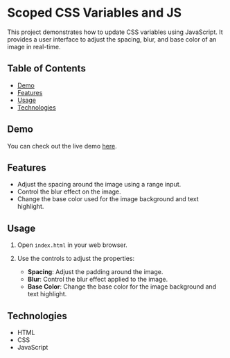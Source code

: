 # Scoped CSS Variables and JS

This project demonstrates how to update CSS variables using JavaScript. It provides a user interface to adjust the spacing, blur, and base color of an image in real-time.

## Table of Contents

- [Demo](#demo)
- [Features](#features)
- [Usage](#usage)
- [Technologies](#technologies)

## Demo

You can check out the live demo [here](#).

## Features

- Adjust the spacing around the image using a range input.
- Control the blur effect on the image.
- Change the base color used for the image background and text highlight.

## Usage

1. Open `index.html` in your web browser.

2. Use the controls to adjust the properties:
    - **Spacing**: Adjust the padding around the image.
    - **Blur**: Control the blur effect applied to the image.
    - **Base Color**: Change the base color for the image background and text highlight.

## Technologies

- HTML
- CSS
- JavaScript
